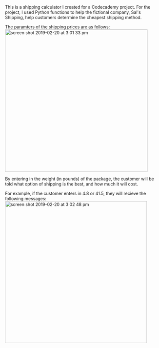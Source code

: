 This is a shipping calculator I created for a Codecademy project. 
For the project, I used Python functions to help the fictional company, Sal's Shipping, help customers determine the cheapest shipping method. 

The paramters of the shipping prices are as follows:
<img width="467" alt="screen shot 2019-02-20 at 3 01 33 pm" src="https://user-images.githubusercontent.com/46868984/53097251-518e8b80-3521-11e9-9f35-bb41ec687ee2.png">


By entering in the weight (in pounds) of the package, the customer will be told what option of shipping is the best, and how much it will cost. 

For example, if the customer enters in 4.8 or 41.5, they will recieve the following messages:
<img width="465" alt="screen shot 2019-02-20 at 3 02 48 pm" src="https://user-images.githubusercontent.com/46868984/53097218-3885da80-3521-11e9-8538-088dd915468e.png">

